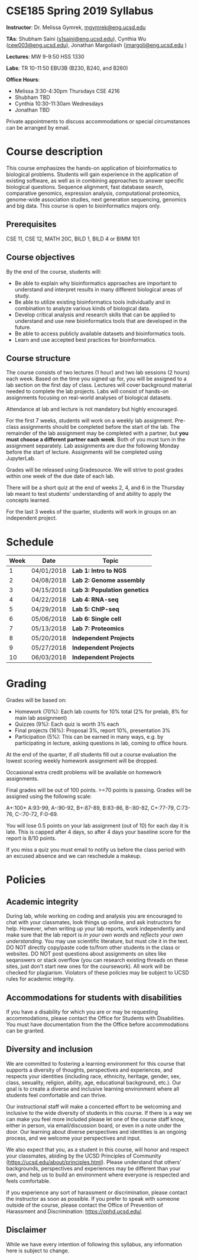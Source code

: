 # CSE185 Spring 2019 Syllabus

**Instructor**: Dr. Melissa Gymrek, mgymrek@eng.ucsd.edu

**TAs**: Shubham Saini (s1saini@eng.ucsd.edu), Cynthia Wu (cew003@eng.ucsd.edu), Jonathan Margoliash (jmargoli@eng.ucsd.edu )

**Lectures**: MW 9-9:50 HSS 1330

**Labs**: TR 10-11:50 EBU3B (B230, B240, and B260)

**Office Hours**:
* Melissa 3:30-4:30pm Thursdays CSE 4216
* Shubham TBD
* Cynthia 10:30-11:30am Wednesdays
* Jonathan TBD

Private appointments to discuss accommodations or special circumstances can be arranged by email.

# Course description
This course emphasizes the hands-on application of bioinformatics to biological problems. Students will gain experience in the application of existing software, as well as in combining approaches to answer specific biological questions. Sequence alignment, fast database search, comparative genomics, expression analysis, computational proteomics, genome-wide association studies, next generation sequencing, genomics and big data. This course is open to bioinformatics majors only.

## Prerequisites
CSE 11, CSE 12, MATH 20C, BILD 1, BILD 4 or BIMM 101

## Course objectives
By the end of the course, students will:

* Be able to explain why bioinformatics approaches are important to understand and interpret results in many different biological areas of study.
* Be able to utilize existing bioinformatics tools individually and in combination to analyze various kinds of biological data.
* Develop critical analysis and research skills that can be applied to understand and use new bioinformatics tools that are developed in the future.
* Be able to access publicly available datasets and bioinformatics tools.
* Learn and use accepted best practices for bioinformatics.

## Course structure
The course consists of two lectures (1 hour) and two lab sessions (2 hours) each week. Based on the time you signed up for, you will be assigned to a lab section on the first day of class.
Lectures will cover background material needed to complete the lab projects. Labs will consist of hands-on assignments focusing on real-world analyses of biological datasets.

Attendance at lab and lecture is not mandatory but highly encouraged.

For the first 7 weeks, students will work on a weekly lab assignment. Pre-class assignments should be completed before the start of the lab. The remainder of the lab assignment may be completed with a partner, but **you must choose a different partner each week**. Both of you must turn in the assignment separately. Lab assignments are due the following Monday before the start of lecture. Assignments will be completed using JupyterLab.

Grades will be released using Gradesource. We will strive to post grades within one week of the due date of each lab.

There will be a short quiz at the end of weeks 2, 4, and 6 in the Thursday lab meant to test students' understanding of and ability to apply the concepts learned.

For the last 3 weeks of the quarter, students will work in groups on an independent project.

# Schedule

| Week | Date | Topic |
|----------|----------|-------|
| 1 | 04/01/2018 | **Lab 1: Intro to NGS** |
| 2 | 04/08/2018 | **Lab 2: Genome assembly** |
| 3 | 04/15/2018 | **Lab 3: Population genetics** | 
| 4 | 04/22/2018 | **Lab 4: RNA-seq** | 
| 5 | 04/29/2018 | **Lab 5: ChIP-seq** | 
| 6 | 05/06/2018 | **Lab 6: Single cell** | 
| 7 | 05/13/2018 | **Lab 7: Proteomics** | 
| 8 | 05/20/2018 | **Independent Projects** |
| 9 | 05/27/2018 | **Independent Projects** |
| 10 | 06/03/2018 | **Independent Projects** |

# Grading
Grades will be based on:

* Homework (70%): Each lab counts for 10% total (2% for prelab, 8% for main lab assignment)
* Quizzes (9%): Each quiz is worth 3% each
* Final projects (16%): Proposal 3%, report 10%, presentation 3%
* Participation (5%): This can be earned in many ways, e.g. by participating in lecture, asking questions in lab, coming to office hours.

At the end of the quarter, if *all* students fill out a course evaluation the lowest scoring weekly homework assignment will be dropped.

Occasional extra credit problems will be available on homework assignments.

Final grades will be out of 100 points. >=70 points is passing. Grades will be assigned using the following scale:

A+:100+
A:93-99, A-:90-92,
B+:87-89, B:83-86, B-:80-82,
C+:77-79, C:73-76, C-:70-72,
F:0-69.

You will lose 0.5 points on your lab assignment (out of 10) for each day it is late. This is capped after 4 days, so after 4 days your baseline score for the report is 8/10 points.

If you miss a quiz you must email to notify us before the class period with an excused absence and we can reschedule a makeup.

# Policies

## Academic integrity
During lab, while working on coding and analysis you are encouraged to chat with your classmates, look things up online, and ask instructors for help. However, when writing up your lab reports, work independently and make sure that the lab report is *in your own words* and *reflects your own understanding*. You may use scientific literature, but must cite it in the text. DO NOT directly copy/paste code to/from other students in the class or websites. DO NOT post questions about assignments on sites like seqanswers or stack overflow (you can research existing threads on these sites, just don't start new ones for the coursework). All work will be checked for plagiarism. Violators of these policies may be subject to UCSD rules for academic integrity.

## Accommodations for students with disabilities
If you have a disability for which you are or may be requesting accommodations, please contact the Office for Students with Disabilities.  You must have documentation from the the Office before accommodations can be granted.

## Diversity and inclusion
We are committed to fostering a learning environment for this course that supports a diversity of thoughts, perspectives and experiences, and respects your identities (including race, ethnicity, heritage, gender, sex, class, sexuality, religion, ability, age, educational background, etc.).  Our goal is to create a diverse and inclusive learning environment where all students feel comfortable and can thrive. 

Our instructional staff will make a concerted effort to be welcoming and inclusive to the wide diversity of students in this course.  If there is a way we can make you feel more included please let one of the course staff know, either in person, via email/discussion board, or even in a note under the door.  Our learning about diverse perspectives and identities is an ongoing process, and we welcome your perspectives and input.  

We also expect that you, as a student in this course, will honor and respect your classmates, abiding by the UCSD Principles of Community (https://ucsd.edu/about/principles.html).  Please understand that others’ backgrounds, perspectives and experiences may be different than your own, and help us to build an environment where everyone is respected and feels comfortable.

If you experience any sort of harassment or discrimination, please contact the instructor as soon as possible.   If you prefer to speak with someone outside of the course, please contact the Office of Prevention of Harassment and Discrimination: https://ophd.ucsd.edu/. 

## Disclaimer
While we have every intention of following this syllabus, any information here is subject to change.
